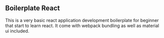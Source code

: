 ## Boilerplate React
This is a very basic react application development boilerplate for beginner that start to learn react.
It come with webpack bundling as well as material ui included.
